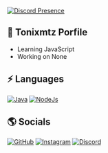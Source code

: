 [![Discord Presence](https://lanyard.cnrad.dev/api/354800852302692352)](https://discord.com/users/354800852302692352)

## 📜 Tonixmtz Porfile

- Learning JavaScript
- Working on None

## ⚡ Languages

[![Java](https://img.shields.io/badge/Java-ff8000?style=for-the-badge&logo=java&logoColor=white)](https://www.java.com/)
[![NodeJs](https://img.shields.io/badge/JavaScript-00ff5e?style=for-the-badge&logo=javascript&logoColor=white)](https://nodejs.org/)

## 🌎 Socials

[![GitHub](https://img.shields.io/badge/Github-100000?style=for-the-badge&logo=github&logoColor=white)](https://github.com/Tonixmtz)
[![Instagram](https://img.shields.io/badge/Instagram-ff00d9?style=for-the-badge&logo=instagram&logoColor=white)](https://www.instagram.com/Tonixmtz/)
[![Discord](https://img.shields.io/badge/Discord-4c00ff?style=for-the-badge&logo=discord&logoColor=white)](https://discordapp.com/users/354800852302692352/)
